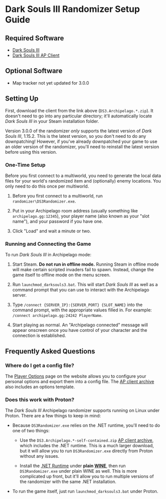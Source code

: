 # Dark Souls III Randomizer Setup Guide

## Required Software

- [Dark Souls III](https://store.steampowered.com/app/374320/DARK_SOULS_III/)
- [Dark Souls III AP Client](https://github.com/nex3/Dark-Souls-III-Archipelago-client/releases/latest)

## Optional Software

- Map tracker not yet updated for 3.0.0

## Setting Up

First, download the client from the link above (`DS3.Archipelago.*.zip`). It doesn't need to go
into any particular directory; it'll automatically locate _Dark Souls III_ in your Steam
installation folder.

Version 3.0.0 of the randomizer _only_ supports the latest version of _Dark Souls III_, 1.15.2. This
is the latest version, so you don't need to do any downpatching! However, if you've already
downpatched your game to use an older version of the randomizer, you'll need to reinstall the latest
version before using this version.

### One-Time Setup

Before you first connect to a multiworld, you need to generate the local data files for your world's
randomized item and (optionally) enemy locations. You only need to do this once per multiworld.

1. Before you first connect to a multiworld, run `randomizer\DS3Randomizer.exe`.

2. Put in your Archipelago room address (usually something like `archipelago.gg:12345`), your player
   name (also known as your "slot name"), and your password if you have one.

3. Click "Load" and wait a minute or two.

### Running and Connecting the Game

To run _Dark Souls III_ in Archipelago mode:

1. Start Steam. **Do not run in offline mode.** Running Steam in offline mode will make certain
   scripted invaders fail to spawn. Instead, change the game itself to offline mode on the menu
   screen.

2. Run `launchmod_darksouls3.bat`. This will start _Dark Souls III_ as well as a command prompt that
   you can use to interact with the Archipelago server.

3. Type `/connect {SERVER_IP}:{SERVER_PORT} {SLOT_NAME}` into the command prompt, with the
   appropriate values filled in. For example: `/connect archipelago.gg:24242 PlayerName`.

4. Start playing as normal. An "Archipelago connected" message will appear onscreen once you have
   control of your character and the connection is established.

## Frequently Asked Questions

### Where do I get a config file?

The [Player Options](/games/Dark%20Souls%20III/player-options) page on the website allows you to
configure your personal options and export them into a config file. The [AP client archive] also
includes an options template.

[AP client archive]: https://github.com/nex3/Dark-Souls-III-Archipelago-client/releases/latest

### Does this work with Proton?

The *Dark Souls III* Archipelago randomizer supports running on Linux under Proton. There are a few
things to keep in mind:

* Because `DS3Randomizer.exe` relies on the .NET runtime, you'll need to do one of two things:

  * Use the `DS3.Archipelago.*-self-contained.zip` [AP client archive], which includes the .NET
    runtime. This is a much larger download, but it will allow you to run `DS3Randomizer.exe`
    directly from Proton without any issues.

  * Install the [.NET Runtime] under **plain [WINE]**, then run `DS3Randomizer.exe` under plain
    WINE as well. This is more complicated up front, but it'll allow you to run multiple versions
    of the randomizer with the same .NET installation.

* To run the game itself, just run `launchmod_darksouls3.bat` under Proton.

[.NET Runtime]: https://dotnet.microsoft.com/en-us/download/dotnet/8.0
[WINE]: https://www.winehq.org/
